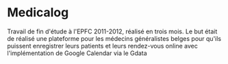 Medicalog
=========

Travail de fin d'étude à l'EPFC 2011-2012, réalisé en trois mois. Le but était de réalisé une plateforme pour les médecins généralistes belges pour qu'ils puissent enregistrer leurs patients et leurs rendez-vous online avec l'implémentation de Google Calendar via le Gdata